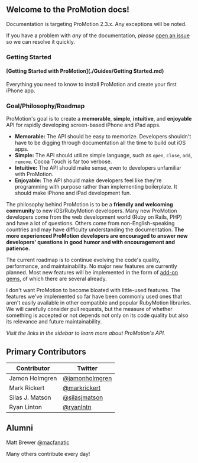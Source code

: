 ## Welcome to the ProMotion docs!

Documentation is targeting ProMotion 2.3.x. Any exceptions will be noted.

If you have a problem with *any* of the documentation, *please* [open an issue](https://github.com/clearsightstudio/ProMotion/issues) so we can resolve it quickly.

### Getting Started

#### [Getting Started with ProMotion](./Guides/Getting Started.md)

Everything you need to know to install ProMotion and create your first iPhone app.

### Goal/Philosophy/Roadmap

ProMotion's goal is to create a **memorable**, **simple**, **intuitive**, and **enjoyable** API for
rapidly developing screen-based iPhone and iPad apps.

* **Memorable:** The API should be easy to memorize. Developers shouldn't have to be digging through documentation all the time to build out iOS apps.
* **Simple:** The API should utilize simple language, such as `open`, `close`, `add`, `remove`. Cocoa Touch is far too verbose.
* **Intuitive:** The API should make sense, even to developers unfamiliar with ProMotion.
* **Enjoyable:** The API should make developers feel like they're programming with purpose rather than implementing boilerplate. It should make iPhone and iPad development fun.

The philosophy behind ProMotion is to be a **friendly and welcoming community** to new iOS/RubyMotion developers. Many new ProMotion developers come from the web development world (Ruby on Rails, PHP) and have a lot of questions. Others come from non-English-speaking countries and may have difficulty understanding the documentation. **The more experienced ProMotion developers are encouraged to answer new developers' questions in good humor and with encouragement and patience.**

The current roadmap is to continue evolving the code's quality, performance, and maintainability. No major new features are currently planned. Most new features will be implemented in the form of [add-on gems](./Add-On-Gems), of which there are several already.

I don't want ProMotion to become bloated with little-used features. The features we've implemented so far have been commonly used ones that aren't easily available in other compatible and popular RubyMotion libraries. We will carefully consider pull requests, but the measure of whether something is accepted or not depends not only on its code quality but also its relevance and future maintainability.

*Visit the links in the sidebar to learn more about ProMotion's API.*

## Primary Contributors

|Contributor|Twitter|
|---|---|
|Jamon Holmgren|[@jamonholmgren](https://twitter.com/jamonholmgren)|
|Mark Rickert|[@markrickert](https://twitter.com/markrickert)|
|Silas J. Matson|[@silasjmatson](https://twitter.com/silasjmatson)|
|Ryan Linton|[@ryanlntn](https://twitter.com/ryanlntn)|

## Alumni

Matt Brewer [@macfanatic](https://twitter.com/macfanatic)

Many others contribute every day!
